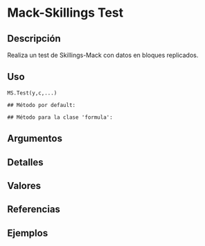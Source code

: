 # Mack-Skillings Test

## Descripción
Realiza un test de Skillings-Mack con datos en bloques replicados.

## Uso

```
MS.Test(y,c,...)

## Método por default:

## Método para la clase 'formula':
```

## Argumentos

## Detalles

## Valores

## Referencias

## Ejemplos
